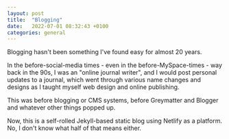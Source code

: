 ```yaml
---
layout: post
title:  "Blogging"
date:   2022-07-01 08:32:43 +0100
categories: general
---
```


Blogging hasn't been something I've found easy for almost 20 years. 

In the before-social-media times - even in the before-MySpace-times - way back in the 90s, I was an "online journal writer", and I would post personal updates to a journal, which went through various name changes and designs as I taught myself web design and online publishing. 

This was before blogging or CMS systems, before Greymatter and Blogger and whatever other things popped up.

Now, this is a self-rolled Jekyll-based static blog using Netlify as a platform. No, I don't know what half of that means either.

